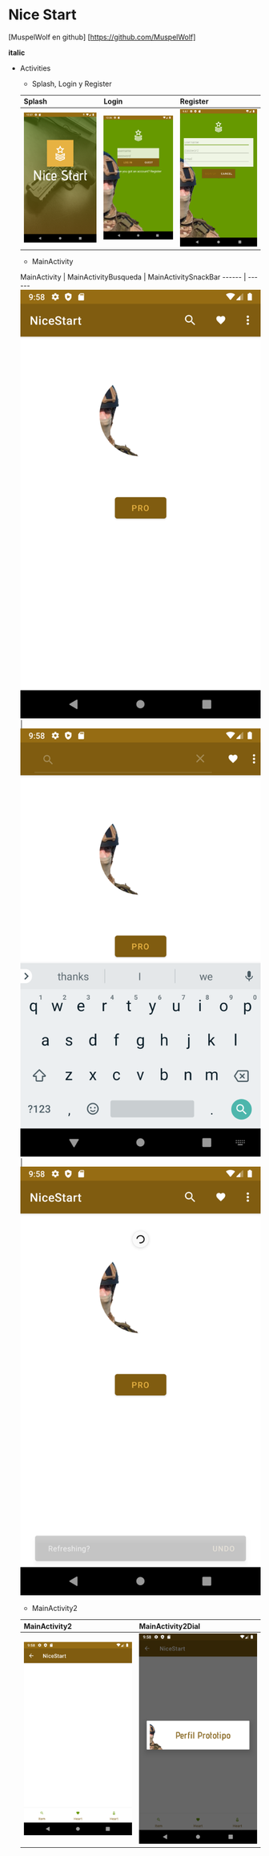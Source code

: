 # Nice Start

[MuspelWolf en github] [https://github.com/MuspelWolf]

**italic**

* Activities

    * Splash, Login y Register
    
    Splash | Login | Register
    ------ | ------ | ------
    ![](img/splash.png) | ![](img/login.png) | ![](img/register.png)
    
    * MainActivity
    
    MainActivity | MainActivityBusqueda | MainActivitySnackBar
    ------ | ------
     ![](img/mainac1.png) | ![](img/mainacsearch.png) | ![](img/mainacsnak.png)
    
    * MainActivity2
    
    MainActivity2 | MainActivity2Dial
    ------ | ------
    ![](img/mainac2.png) | ![](img/mainac2dial.png)
